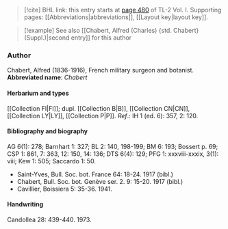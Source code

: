 > [!cite] BHL link: this entry starts at [page 480](https://www.biodiversitylibrary.org/page/33120611) of TL-2 Vol. I.
> Supporting pages: [[Abbreviations|abbreviations]], [[Layout key|layout key]].

> [!example] See also [[Chabert, Alfred (Charles) {std. Chabert} (Suppl.)|second entry]] for this author

### Author

Chabert, Alfred (1836-1916), French military surgeon and botanist. 
**Abbreviated name**: *Chabert*

#### Herbarium and types

[[Collection FI|FI]]; dupl. [[Collection B|B]], [[Collection CN|CN]], [[Collection LY|LY]], [[Collection P|P]].
*Ref*.: IH 1 (ed. 6): 357, 2: 120.

#### Bibliography and biography

AG 6(1): 278; Barnhart 1: 327; BL 2: 140, 198-199; BM 6: 193; Bossert p. 69; CSP 1: 861, 7: 363, 12: 150, 14: 136; DTS 6(4): 129; PFG 1: xxxviii-xxxix, 3(1): viii; Kew 1: 505; Saccardo 1: 50.
- Saint-Yves, Bull. Soc. bot. France 64: 18-24. 1917 (bibl.)
- Chabert, Bull. Soc. bot. Genève ser. 2. 9: 15-20. 1917 (bibl.)
- Cavillier, Boissiera 5: 35-36. 1941.

#### Handwriting

Candollea 28: 439-440. 1973.

